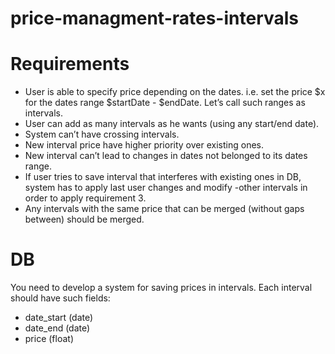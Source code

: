 # price-managment-rates-intervals
# Requirements


 - User is able to specify price depending on the dates. i.e. set the price $x for the
dates range $startDate - $endDate. Let’s call such ranges as intervals.
 - User can add as many intervals as he wants (using any start/end date).
 - System can’t have crossing intervals.
- New interval price have higher priority over existing ones.
- New interval can’t lead to changes in dates not belonged to its dates range.
- If user tries to save interval that interferes with existing ones in DB, system has to apply last user changes and modify -other intervals in order to apply requirement 3.
- Any intervals with the same price that can be merged (without gaps between)
should be merged.

# DB
You need to develop a system for saving prices in intervals. Each interval should have
such fields:
- date_start (date)
- date_end (date)
- price (float)
